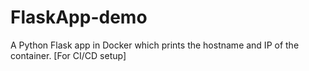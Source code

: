 # FlaskApp-demo
A Python Flask app in Docker which prints the hostname and IP of the container. [For CI/CD setup]
